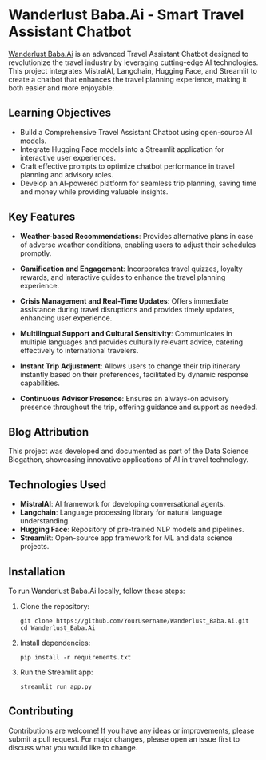 
# Wanderlust Baba.Ai - Smart Travel Assistant Chatbot

[Wanderlust Baba.Ai](https://wanderlustbaba.streamlit.app) is an advanced Travel Assistant Chatbot designed to revolutionize the travel industry by leveraging cutting-edge AI technologies. This project integrates MistralAI, Langchain, Hugging Face, and Streamlit to create a chatbot that enhances the travel planning experience, making it both easier and more enjoyable.

## Learning Objectives

- Build a Comprehensive Travel Assistant Chatbot using open-source AI models.
- Integrate Hugging Face models into a Streamlit application for interactive user experiences.
- Craft effective prompts to optimize chatbot performance in travel planning and advisory roles.
- Develop an AI-powered platform for seamless trip planning, saving time and money while providing valuable insights.

## Key Features

- **Weather-based Recommendations**: Provides alternative plans in case of adverse weather conditions, enabling users to adjust their schedules promptly.
  
- **Gamification and Engagement**: Incorporates travel quizzes, loyalty rewards, and interactive guides to enhance the travel planning experience.
  
- **Crisis Management and Real-Time Updates**: Offers immediate assistance during travel disruptions and provides timely updates, enhancing user experience.
  
- **Multilingual Support and Cultural Sensitivity**: Communicates in multiple languages and provides culturally relevant advice, catering effectively to international travelers.
  
- **Instant Trip Adjustment**: Allows users to change their trip itinerary instantly based on their preferences, facilitated by dynamic response capabilities.
  
- **Continuous Advisor Presence**: Ensures an always-on advisory presence throughout the trip, offering guidance and support as needed.

## Blog Attribution

This project was developed and documented as part of the Data Science Blogathon, showcasing innovative applications of AI in travel technology.

## Technologies Used

- **MistralAI**: AI framework for developing conversational agents.
- **Langchain**: Language processing library for natural language understanding.
- **Hugging Face**: Repository of pre-trained NLP models and pipelines.
- **Streamlit**: Open-source app framework for ML and data science projects.

## Installation

To run Wanderlust Baba.Ai locally, follow these steps:

1. Clone the repository:

   ```
   git clone https://github.com/YourUsername/Wanderlust_Baba.Ai.git
   cd Wanderlust_Baba.Ai
   ```

2. Install dependencies:

   ```
   pip install -r requirements.txt
   ```

3. Run the Streamlit app:

   ```
   streamlit run app.py
   ```

## Contributing

Contributions are welcome! If you have any ideas or improvements, please submit a pull request. For major changes, please open an issue first to discuss what you would like to change.

